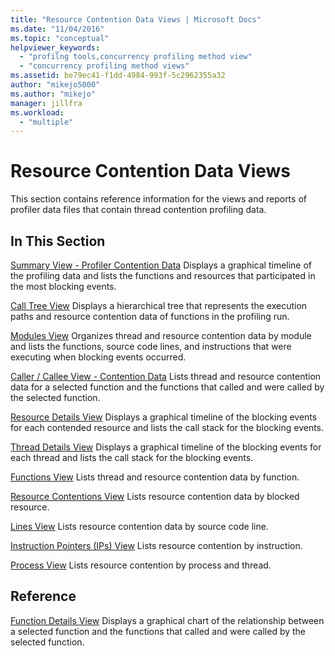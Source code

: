 ```yaml
---
title: "Resource Contention Data Views | Microsoft Docs"
ms.date: "11/04/2016"
ms.topic: "conceptual"
helpviewer_keywords:
  - "profilng tools,concurrency profiling method view"
  - "concurrency profiling method views"
ms.assetid: be79ec41-f1dd-4984-993f-5c2962355a32
author: "mikejo5000"
ms.author: "mikejo"
manager: jillfra
ms.workload:
  - "multiple"
---
```

# Resource Contention Data Views
This section contains reference information for the views and reports of profiler data files that contain thread contention profiling data.

## In This Section
 [Summary View - Profiler Contention Data](../profiling/resource-contention-data-views.md)
 Displays a graphical timeline of the profiling data and lists the functions and resources that participated in the most blocking events.

 [Call Tree View](../profiling/call-tree-view-contention-data.md)
 Displays a hierarchical tree that represents the execution paths and resource contention data of functions in the profiling run.

 [Modules View](../profiling/modules-view-contention-data.md)
 Organizes thread and resource contention data by module and lists the functions, source code lines, and instructions that were executing when blocking events occurred.

 [Caller / Callee View -  Contention Data](../profiling/caller-callee-view-contention-data.md)
 Lists thread and resource contention data for a selected function and the functions that called and were called by the selected function.

 [Resource Details View](../profiling/resource-details-view-contention-data.md)
 Displays a graphical timeline of the blocking events for each contended resource and lists the call stack for the blocking events.

 [Thread Details View](../profiling/thread-details-view-contention-data.md)
 Displays a graphical timeline of the blocking events for each thread and lists the call stack for the blocking events.

 [Functions View](../profiling/functions-view-contention-data.md)
 Lists thread and resource contention data by function.

 [Resource Contentions View](../profiling/resource-contentions-view-contention-data.md)
 Lists resource contention data by blocked resource.

 [Lines View](../profiling/lines-view-contention-data.md)
 Lists resource contention data by source code line.

 [Instruction Pointers (IPs) View](../profiling/instruction-pointers-ips-view-contention-data.md)
 Lists resource contention by instruction.

 [Process View](../profiling/process-view-contention-data.md)
 Lists resource contention by process and thread.

## Reference
 [Function Details View](../profiling/function-details-view.md)
 Displays a graphical chart of the relationship between a selected function and the functions that called and were called by the selected function.